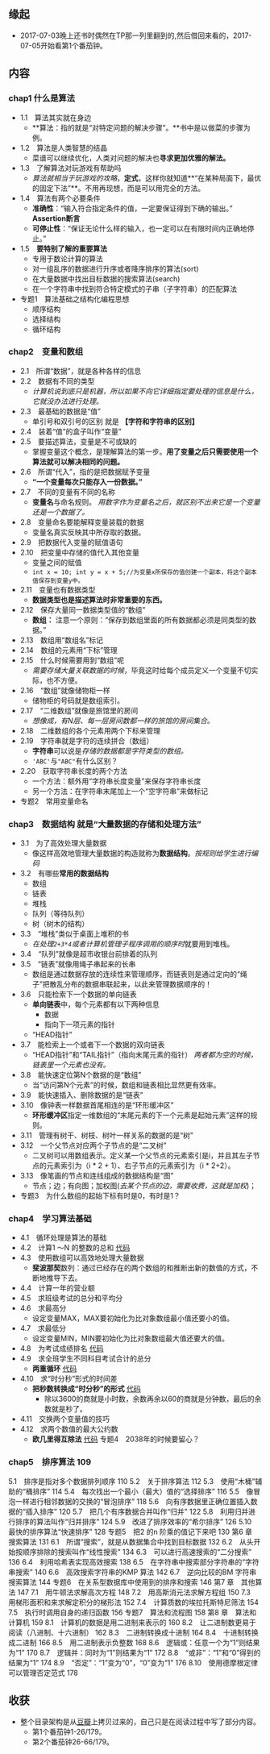 ##  缘起
+ 2017-07-03晚上还书时偶然在TP那一列里翻到的,然后借回来看的，2017-07-05开始看第1个番茄钟。

##  内容
###  chap1 什么是算法
+ 1.1　算法其实就在身边 
	+ **算法：指的就是“对特定问题的解决步骤”。**书中是以做菜的步骤为例。
+ 1.2　算法是人类智慧的结晶 
	+ 菜谱可以继续优化，人类对问题的解决也**寻求更加优雅的解法。**
+ 1.3　了解算法对玩游戏有帮助吗 
	+ *算法就相当于玩游戏的攻略*，**定式**，这样你就知道**“在某种局面下，最优的固定下法”**。不用再现想，而是可以用完全的方法。
+ 1.4　算法有两个必要条件 
	+ **准确性**：“输入符合指定条件的值，一定要保证得到下确的输出。” **Assertion断言**
	+ **可停止性**：“保证无论什么样的输入，也一定可以在有限时间内正确地停止。”
+ 1.5　**要特别了解的重要算法** 
	+ 专用于数论计算的算法 
	+ 对一组乱序的数据进行升序或者降序排序的算法(sort)
	+ 在大量数据中找出目标数据的搜索算法(search)
	+ 在一个字符串中找到符合特定模式的子串（子字符串）的匹配算法
+ 专题1　算法基础之结构化编程思想 
	+ 顺序结构
	+ 选择结构
	+ 循环结构

###  chap2　变量和数组 
+ 2.1　所谓“数据”，就是各种各样的信息
+ 2.2　数据有不同的类型 
	+ *计算机说到底只是机器，所以如果不向它详细指定要处理的信息是什么，它就没办法进行处理。*
+ 2.3　最基础的数据是“值” 
	+ 单引号和双引号的区别 就是 **【字符和字符串的区别】**
+ 2.4　装着“值”的盒子叫作“变量”
+ 2.5　要描述算法，变量是不可或缺的 
	+ 掌握变量这个概念，是理解算法的第一步。**用了变量之后只需要使用一个算法就可以解决相同的问题。**
+ 2.6　所谓“代入”，指的是把数据赋予变量 
	+ **“一个变量每次只能存入一份数据。”**
+ 2.7　不同的变量有不同的名称 
	+ **变量名**与命名规则。 *用数字作为变量名之后，就区别不出来它是一个变量还是一个数据了。*
+ 2.8　变量命名要能解释变量装载的数据 
	+ 变量名真实反映其中所存取的数据。
+ 2.9　把数据代入变量的赋值语句
+ 2.10　把变量中存储的值代入其他变量 
	+ 变量之间的赋值
	+ `int x = 10; int y = x + 5;//为变量x所保存的值创建一个副本，将这个副本值保存到变量y中。`
+ 2.11　变量也有数据类型 
	+ **数据类型也是描述算法时非常重要的东西。**
+ 2.12　保存大量同一数据类型值的“数组” 
	+ **数组：** 注意一个原则：“保存到数组里面的所有数据都必须是同类型的数据。”
+ 2.13　数组用“数组名”标记 
+ 2.14　数组的元素用“下标”管理 
+ 2.15　什么时候需要用到“数组”呢 
	+ *需要存储大量关联数据的时候*，毕竟这时给每个成员定义一个变量不切实际，也不方便。
+ 2.16　“数组”就像储物柜一样
	+ 储物柜的号码就是数组索引。
+ 2.17　“二维数组”就像是旅馆里的房间 
	+ *想像成，有N层、每一层房间数都一样的旅馆的房间集合。*
+ 2.18　二维数组的各个元素用两个下标来管理 
+ 2.19　字符串就是字符的连续拼合（数组） 
	+ **字符串**可以说是*存储的数据都是字符类型的数组。*
	+ `'ABC'`与`"ABC"`有什么区别？
+ 2.20　获取字符串长度的两个方法 
	+ 一个方法：额外用“字符串长度变量”来保存字符串长度
	+ 另一个方法：在字符串末尾加上一个“空字符串”来做标记
+ 专题2　常用变量命名 

###  chap3　数据结构 就是“大量数据的存储和处理方法”
+ 3.1　为了高效处理大量数据 
	+ 像这样高效地管理大量数据的构造就称为**数据结构**。*按规则给学生进行编码*
+ 3.2　有哪些**常用的数据结构** 
	+ 数组
	+ 链表
	+ 堆栈
	+ 队列（等待队列）
	+ 树（树木的结构）
+ 3.3　“堆栈”类似于桌面上堆积的书
	+ *在处理`2+3*4`或者计算机管理子程序调用的顺序时*就要用到堆栈。
+ 3.4　“队列”就像是超市收银台前排着的队列 
+ 3.5　“链表”就像用绳子串起来的长串 
	+ 数组是通过数据存放的连续性来管理顺序，而链表则是通过定向的“绳子”把散乱分布的数据串联起来，以此来管理数据顺序的！
+ 3.6　只能检索下一个数据的单向链表 
	+ **单向链表**中，每个元素都有以下两种信息
		+ 数据
		+ 指向下一项元素的指针
	+ “HEAD指针” 
+ 3.7　能检索上一个或者下一个数据的双向链表
	+ “HEAD指针”和“TAIL指针”（指向末尾元素的指针） *两者都为空的时候，链表里一个元素也没有。*
+ 3.8　能快速定位第N个数据的是“数组”
	+ 当“访问第N个元素”的时候，数组和链表相比显然更有效率。
+ 3.9　能快速插入、删除数据的是“链表” 
+ 3.10　像钟表一样数据首尾相连的是“环形缓冲区” 
	+ **环形缓冲区**指定一维数组的“末尾元素的下一个元素是起始元素”这样的规则。
+ 3.11　管理有树干、树枝、树叶一样关系的数据的是“树” 
+ 3.12　一个父节点对应两个子节点的是“二叉树” 
	+ 二叉树可以用数组表示。定义某一个父节点的元素索引是i，并且其左子节点的元素索引为（i * 2 + 1）、右子节点的元素索引为（i * 2+2）。
+ 3.13　像笔画的节点和连线组成的数据结构是“图”
	+ 节点；边；有向图；加权图(*去某个节点的边，需要收费，这就是加权*)；
+ 专题3　为什么数组的起始下标有时是0，有时是1？

###  chap4　学习算法基础 
+ 4.1　循环处理是算法的基础 
+ 4.2　计算1 ～N 的整数的总和 [代码]()
+ 4.3　使用数组可以高效地处理大量数据 
	+ **斐波那契**数列：通过已经存在的两个数组的和推断出新的数值的方式，不断地推导下去。
+ 4.4　计算一年的营业额 
+ 4.5　求班级考试的总分和平均分 
+ 4.6　求最高分 
	+ 设定变量MAX，MAX要初始化为比对象数组最小值还要小的值。
+ 4.7　求最低分
	+ 设定变量MIN，MIN要初始化为比对象数组最大值还要大的值。 
+ 4.8　为考试成绩排名 [代码]()
+ 4.9　求全班学生不同科目考试合计的总分 
	+ **两重循环** [代码]()
+ 4.10　求“时分秒”形式的时间差 
	+ **把秒数转换成“时分秒”的形式** [代码]()
		+ 除以3600的商就是小时数，余数再余以60的商就是分钟数，最后的余数就是秒了。 
+ 4.11　交换两个变量值的技巧
+ 4.12　求两个数值的最大公约数
	+ **欧几里得互除法** [代码]()
专题4　2038年的时候要留心？ 

###  chap5　排序算法 109
5.1　排序是指对多个数据排列顺序 110
5.2　关于排序算法 112
5.3　使用“木桶”辅助的“桶排序” 114
5.4　每次找出一个最小（最大）值的“选择排序” 116
5.5　像冒泡一样进行相邻数据的交换的“冒泡排序” 118
5.6　向有序数据里正确位置插入数据的“插入排序” 120
5.7　把几个有序数据合并叫作“归并” 122
5.8　利用归并进行排序的算法叫作“归并排序” 124
5.9　改进了排序效率的“希尔排序” 126
5.10　最快的排序算法“快速排序” 128
专题5　把2 的n 阶乘的值记下来吧 130
第6 章　搜索算法 131
6.1　所谓“搜索”，就是从数据集合中找到目标数据 132
6.2　从头开始按顺序排除的搜索叫作“线性搜索” 134
6.3　可以进行高速搜索的“二分搜索” 136
6.4　利用哈希表实现高效搜索 138
6.5　在字符串中搜索部分字符串的“字符串搜索” 140
6.6　高效搜索字符串的KMP 算法 142
6.7　逆向比较的BM 字符串搜索算法 144
专题6　在关系型数据库中使用到的排序和搜索 146
第7 章　其他算法 147
7.1　用牛顿法求解高次方程 148
7.2　用高斯消元法求解方程组 150
7.3　用梯形面积和来求解定积分的梯形法 152
7.4　计算质数的埃拉托斯特尼筛法 154
7.5　执行时调用自身的递归函数 156
专题7　算法和流程图 158
第8 章　算法和计算机 159
8.1　计算机的数据是用二进制来表示的 160
8.2　让二进制数更易于阅读（八进制、十六进制） 162
8.3　二进制转换成十进制 164
8.4　十进制转换成二进制 166
8.5　用二进制表示负整数 168
8.6　逻辑或：任意一个为“1”则结果为“1” 170
8.7　逻辑并：同时为“1”则结果为“1” 172
8.8　“或非”：“1”和“0”得到的结果为“1” 174
8.9　“否定”：“1”变为“0”，“0”变为“1” 176
8.10　使用德摩根定律可以管理否定范式 178

##  收获
+ 整个目录架构是从[豆瓣](https://book.douban.com/subject/26821588/)上拷贝过来的，自己只是在阅读过程中写了部分内容。
	+ 第1个番茄钟1-26/179。
	+ 第2个番茄钟26-66/179。